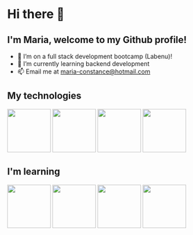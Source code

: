 # Hi there 👋

## I'm Maria, welcome to my Github profile!

- 🔭 I’m on a full stack development bootcamp (Labenu)!
- 🌱 I’m currently learning backend development 
- 📫 Email me at maria-constance@hotmail.com

## My technologies 
<img src="https://cdn.jsdelivr.net/gh/devicons/devicon/icons/react/react-original.svg" width="100px"/> <img src="https://cdn.jsdelivr.net/gh/devicons/devicon/icons/javascript/javascript-original.svg" width="100px"/> <img src="https://cdn.jsdelivr.net/gh/devicons/devicon/icons/css3/css3-original.svg" width="100px"/> <img src="https://cdn.jsdelivr.net/gh/devicons/devicon/icons/html5/html5-original.svg" width="100px"/>

## I'm learning
<img src="https://cdn.jsdelivr.net/gh/devicons/devicon/icons/nodejs/nodejs-original-wordmark.svg" width="100px"/> <img src="https://cdn.jsdelivr.net/gh/devicons/devicon/icons/typescript/typescript-original.svg" width="100px"/> 
<img src="https://cdn.jsdelivr.net/gh/devicons/devicon/icons/mysql/mysql-original.svg" width="100px"/> <img src="https://cdn.jsdelivr.net/gh/devicons/devicon/icons/jest/jest-plain.svg" width="100px"/>
